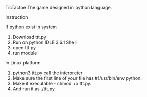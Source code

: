 TicTactoe
The game designed in python language.

Instruction

If python exist in system
1. Download ttt.py
2. Run on python IDLE 3.6.1 Shell
3. open ttt.py
4. run module

In Linux platform
1. python3 ttt.py
  call the interpreter
2. Make sure the first line of your file has #!/usr/bin/env python.
3. Make it executable - chmod +x ttt.py.
4. And run it as ./ttt.py
